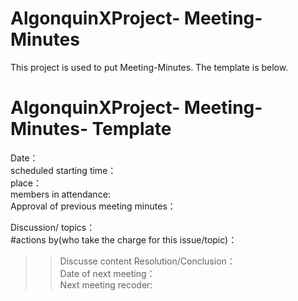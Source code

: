 # AlgonquinXProject- Meeting-Minutes
This project is used to put Meeting-Minutes. The template is below.

# AlgonquinXProject- Meeting-Minutes- Template
Date：</br>
scheduled starting time：</br>
place：</br>
members in attendance:</br>
Approval of previous meeting minutes：</br>

Discussion/ topics：</br>
  #actions by(who take the charge for this issue/topic)：</br>
  >> Discusse content
Resolution/Conclusion：</br>
Date of next meeting：</br>
Next meeting recoder:</br>
